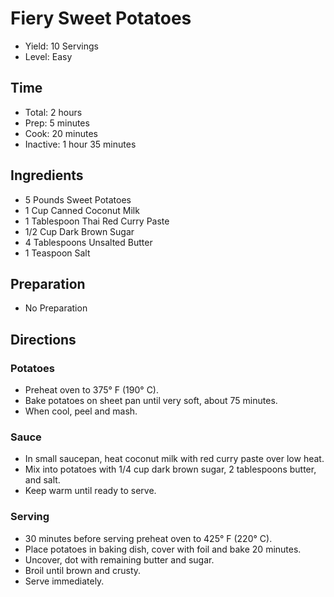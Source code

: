 # Fiery Sweet Potatoes

* Yield: 10 Servings
* Level: Easy

## Time

* Total: 2 hours
* Prep: 5 minutes
* Cook: 20 minutes
* Inactive: 1 hour 35 minutes

## Ingredients

* 5 Pounds Sweet Potatoes
* 1 Cup Canned Coconut Milk
* 1 Tablespoon Thai Red Curry Paste
* 1/2 Cup Dark Brown Sugar
* 4 Tablespoons Unsalted Butter
* 1 Teaspoon Salt

## Preparation

* No Preparation

## Directions

### Potatoes

* Preheat oven to 375&deg; F (190&deg; C).
* Bake potatoes on sheet pan until very soft, about 75 minutes.
* When cool, peel and mash.

### Sauce

* In small saucepan, heat coconut milk with red curry paste over low heat.
* Mix into potatoes with 1/4 cup dark brown sugar, 2 tablespoons butter, and salt.
* Keep warm until ready to serve.

### Serving

* 30 minutes before serving preheat oven to 425&deg; F (220&deg; C).
* Place potatoes in baking dish, cover with foil and bake 20 minutes.
* Uncover, dot with remaining butter and sugar.
* Broil until brown and crusty.
* Serve immediately.
